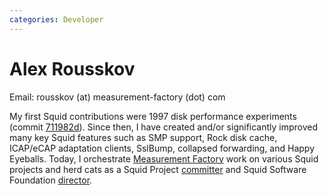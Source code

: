 ```yaml
---
categories: Developer
---
```

# Alex Rousskov

Email: rousskov (at) measurement-factory (dot) com

My first Squid contributions were 1997 disk performance experiments (commit
[711982d](https://github.com/squid-cache/squid/commit/711982d)). Since then, I
have created and/or significantly improved many key Squid features such as SMP
support, Rock disk cache, ICAP/eCAP adaptation clients, SslBump, collapsed
forwarding, and Happy Eyeballs. Today, I orchestrate [Measurement
Factory](https://www.measurement-factory.com/) work on various Squid projects
and herd cats as a Squid Project [committer](/WhoWeAre.html#squid-core-team)
and Squid Software Foundation
[director](/WhoWeAre.html#the-squid-software-foundation-directors).
